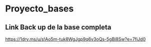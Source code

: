 # Proyecto_bases
## Link Back up de la base completa ##
https://1drv.ms/u/s!Ao5m-tuk8WgJgp9q6v3oQs-5gBi8Sw?e=7fiJd0
